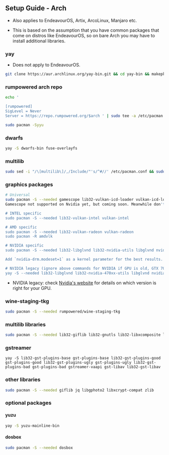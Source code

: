 <h2>Setup Guide - Arch</h2>

- Also applies to EndeavourOS, Artix, ArcoLinux, Manjaro etc.

- This is based on the assumption that you have common packages that come on distros like EndeavourOS, so on bare Arch you may have to install additional libraries.

### yay
- Does not apply to EndeavourOS.
```sh
git clone https://aur.archlinux.org/yay-bin.git && cd yay-bin && makepkg -si
```

### rumpowered arch repo
```sh
echo '

[rumpowered]
SigLevel = Never
Server = https://repo.rumpowered.org/$arch ' | sudo tee -a /etc/pacman.conf

sudo pacman -Syyu
```

### dwarfs
```sh
yay -S dwarfs-bin fuse-overlayfs
```

### multilib
```sh
sudo sed -i "/\[multilib\]/,/Include/"'s/^#//' /etc/pacman.conf && sudo pacman -Syyu
```

### graphics packages

```sh
# Universal
sudo pacman -S --needed gamescope lib32-vulkan-icd-loader vulkan-icd-loader
Gamescope not supported on Nvidia yet, but coming soon. Meanwhile don't install it or it will get used and fail to boot games.

# INTEL specific
sudo pacman -S --needed lib32-vulkan-intel vulkan-intel

# AMD specific
sudo pacman -S --needed lib32-vulkan-radeon vulkan-radeon
sudo pacman -R amdvlk

# NVIDIA specific
sudo pacman -S --needed lib32-libglvnd lib32-nvidia-utils libglvnd nvidia

Add `nvidia-drm.modeset=1` as a kernel parameter for the best results.

# NVIDIA legacy (ignore above commands for NVIDIA if GPU is old, GTX 700 etc)
yay -S --needed lib32-libglvnd lib32-nvidia-470xx-utils libglvnd nvidia-470xx-dkms
```

- NVIDIA legacy: check [Nvidia's  website](https://nvidia.custhelp.com/app/answers/detail/a_id/3142) for details on which version is right for your GPU.

### wine-staging-tkg
```sh
sudo pacman -S --needed rumpowered/wine-staging-tkg
```

### multilib libraries

```sh
sudo pacman -S --needed lib32-giflib lib32-gnutls lib32-libxcomposite lib32-libxinerama lib32-libxslt lib32-mpg123 lib32-v4l-utils lib32-alsa-lib lib32-alsa-plugins lib32-libpulse lib32-openal lib32-zlib
```

### gstreamer
```
yay -S lib32-gst-plugins-base gst-plugins-base lib32-gst-plugins-good gst-plugins-good lib32-gst-plugins-ugly gst-plugins-ugly lib32-gst-plugins-bad gst-plugins-bad gstreamer-vaapi gst-libav lib32-gst-libav
```

### other libraries
```sh
sudo pacman -S --needed giflib jq libgphoto2 libxcrypt-compat zlib
```

### optional packages

#### yuzu

```sh
yay -S yuzu-mainline-bin
```
#### dosbox
```sh
sudo pacman -S --needed dosbox
```
